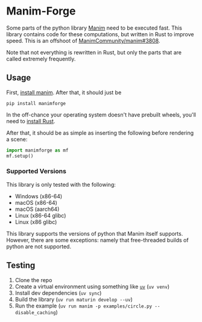 # Manim-Forge
Some parts of the python library [Manim](https://www.manim.community) need to be executed fast.
This library contains code for these computations, but written in Rust
to improve speed. This is an offshoot of [ManimCommunity/manim#3808](https://github.com/ManimCommunity/manim/pull/3808).

Note that not everything is rewritten in Rust, but only the parts that are
called extremely frequently.

## Usage
First, [install manim](https://docs.manim.community/en/stable/installation.html).
After that, it should just be
```
pip install manimforge
```
In the off-chance your operating system doesn't have prebuilt wheels,
you'll need to [install Rust](https://www.rust-lang.org/tools/install).

After that, it should be as simple as inserting the following before
rendering a scene:
```py
import manimforge as mf
mf.setup()
```

### Supported Versions
This library is only tested with the following:

- Windows (x86-64)
- macOS (x86-64)
- macOS (aarch64)
- Linux (x86-64 glibc)
- Linux (x86 glibc)

This library supports the versions of python that Manim
itself supports. However, there are some exceptions: namely
that free-threaded builds of python are not supported.

## Testing
1. Clone the repo
2. Create a virtual environment using something like [`uv`](https://docs.astral.sh/uv/) (`uv venv`)
3. Install dev dependencies (`uv sync`)
4. Build the library (`uv run maturin develop --uv`)
5. Run the example (`uv run manim -p examples/circle.py --disable_caching`)
